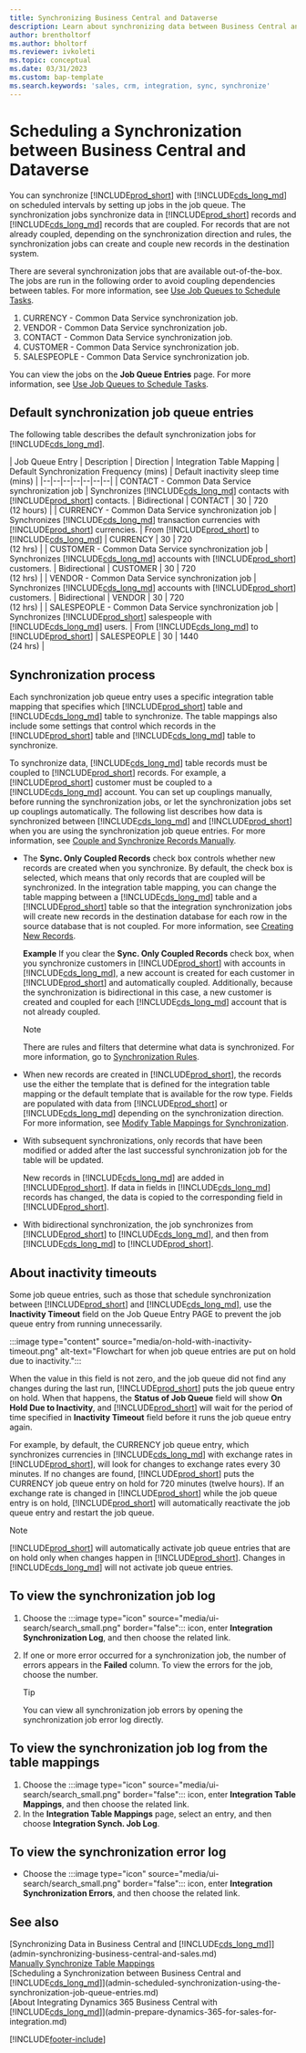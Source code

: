 ```yaml
---
title: Synchronizing Business Central and Dataverse
description: Learn about synchronizing data between Business Central and Dataverse.
author: brentholtorf
ms.author: bholtorf
ms.reviewer: ivkoleti
ms.topic: conceptual
ms.date: 03/31/2023
ms.custom: bap-template
ms.search.keywords: 'sales, crm, integration, sync, synchronize'
---
```


# <a name="scheduling-a-synchronization-between-business-central-and-dataverse"></a><a name="scheduling-a-synchronization-between-business-central-and-dataverse"></a><a name="scheduling-a-synchronization-between-business-central-and-dataverse"></a>Scheduling a Synchronization between Business Central and Dataverse

You can synchronize [!INCLUDE[prod_short](includes/prod_short.md)] with [!INCLUDE[cds_long_md](includes/cds_long_md.md)] on scheduled intervals by setting up jobs in the job queue. The synchronization jobs synchronize data in [!INCLUDE[prod_short](includes/prod_short.md)] records and [!INCLUDE[cds_long_md](includes/cds_long_md.md)] records that are coupled. For records that are not already coupled, depending on the synchronization direction and rules, the synchronization jobs can create and couple new records in the destination system.

There are several synchronization jobs that are available out-of-the-box. The jobs are run in the following order to avoid coupling dependencies between tables. For more information, see [Use Job Queues to Schedule Tasks](admin-job-queues-schedule-tasks.md).

1. CURRENCY - Common Data Service synchronization job.
2. VENDOR - Common Data Service synchronization job.
3. CONTACT - Common Data Service synchronization job.
4. CUSTOMER - Common Data Service synchronization job.
5. SALESPEOPLE - Common Data Service synchronization job.

You can view the jobs on the **Job Queue Entries** page. For more information, see [Use Job Queues to Schedule Tasks](admin-job-queues-schedule-tasks.md).

## <a name="default-synchronization-job-queue-entries"></a><a name="default-synchronization-job-queue-entries"></a><a name="default-synchronization-job-queue-entries"></a>Default synchronization job queue entries

The following table describes the default synchronization jobs for [!INCLUDE[cds_long_md](includes/cds_long_md.md)].  

| Job Queue Entry | Description | Direction | Integration Table Mapping | Default Synchronization Frequency (mins) | Default inactivity sleep time (mins) |
|--|--|--|--|--|--|--|
| CONTACT - Common Data Service synchronization job | Synchronizes [!INCLUDE[cds_long_md](includes/cds_long_md.md)] contacts with [!INCLUDE[prod_short](includes/prod_short.md)] contacts. | Bidirectional | CONTACT | 30 | 720 <br>(12 hours) |
| CURRENCY - Common Data Service synchronization job | Synchronizes [!INCLUDE[cds_long_md](includes/cds_long_md.md)] transaction currencies with [!INCLUDE[prod_short](includes/prod_short.md)] currencies. | From [!INCLUDE[prod_short](includes/prod_short.md)] to [!INCLUDE[cds_long_md](includes/cds_long_md.md)] | CURRENCY | 30 | 720 <br> (12 hrs) |
| CUSTOMER - Common Data Service synchronization job | Synchronizes [!INCLUDE[cds_long_md](includes/cds_long_md.md)] accounts with [!INCLUDE[prod_short](includes/prod_short.md)] customers. | Bidirectional | CUSTOMER | 30 | 720<br> (12 hrs) |
| VENDOR - Common Data Service synchronization job | Synchronizes [!INCLUDE[cds_long_md](includes/cds_long_md.md)] accounts with [!INCLUDE[prod_short](includes/prod_short.md)] customers. | Bidirectional | VENDOR | 30 | 720<br> (12 hrs) |
| SALESPEOPLE - Common Data Service synchronization job | Synchronizes [!INCLUDE[prod_short](includes/prod_short.md)] salespeople with [!INCLUDE[cds_long_md](includes/cds_long_md.md)] users. | From [!INCLUDE[cds_long_md](includes/cds_long_md.md)] to [!INCLUDE[prod_short](includes/prod_short.md)] | SALESPEOPLE | 30 | 1440<br> (24 hrs) |

## <a name="synchronization-process"></a><a name="synchronization-process"></a><a name="synchronization-process"></a>Synchronization process

Each synchronization job queue entry uses a specific integration table mapping that specifies which [!INCLUDE[prod_short](includes/prod_short.md)] table and [!INCLUDE[cds_long_md](includes/cds_long_md.md)] table to synchronize. The table mappings also include some settings that control which records in the [!INCLUDE[prod_short](includes/prod_short.md)] table and [!INCLUDE[cds_long_md](includes/cds_long_md.md)] table to synchronize.  

To synchronize data, [!INCLUDE[cds_long_md](includes/cds_long_md.md)] table records must be coupled to [!INCLUDE[prod_short](includes/prod_short.md)] records. For example, a [!INCLUDE[prod_short](includes/prod_short.md)] customer must be coupled to a [!INCLUDE[cds_long_md](includes/cds_long_md.md)] account. You can set up couplings manually, before running the synchronization jobs, or let the synchronization jobs set up couplings automatically. The following list describes how data is synchronized between [!INCLUDE[cds_long_md](includes/cds_long_md.md)] and [!INCLUDE[prod_short](includes/prod_short.md)] when you are using the synchronization job queue entries. For more information, see [Couple and Synchronize Records Manually](admin-how-to-couple-and-synchronize-records-manually.md).

- The **Sync. Only Coupled Records** check box controls whether new records are created when you synchronize. By default, the check box is selected, which means that only records that are coupled will be synchronized. In the integration table mapping, you can change the table mapping between a [!INCLUDE[cds_long_md](includes/cds_long_md.md)] table and a [!INCLUDE[prod_short](includes/prod_short.md)] table so that the integration synchronization jobs will create new records in the destination database for each row in the source database that is not coupled. For more information, see [Creating New Records](admin-how-to-modify-table-mappings-for-synchronization.md#create-new-records).

    **Example** If you clear the **Sync. Only Coupled Records** check box, when you synchronize customers in [!INCLUDE[prod_short](includes/prod_short.md)] with accounts in [!INCLUDE[cds_long_md](includes/cds_long_md.md)], a new account is created for each customer in [!INCLUDE[prod_short](includes/prod_short.md)] and automatically coupled. Additionally, because the synchronization is bidirectional in this case, a new customer is created and coupled for each [!INCLUDE[cds_long_md](includes/cds_long_md.md)] account that is not already coupled.  

    > [!NOTE]  
    > There are rules and filters that determine what data is synchronized. For more information, go to [Synchronization Rules](admin-synchronizing-business-central-and-sales.md).

- When new records are created in [!INCLUDE[prod_short](includes/prod_short.md)], the records use the either the template that is defined for the integration table mapping or the default template that is available for the row type. Fields are populated with data from [!INCLUDE[prod_short](includes/prod_short.md)] or [!INCLUDE[cds_long_md](includes/cds_long_md.md)] depending on the synchronization direction. For more information, see [Modify Table Mappings for Synchronization](admin-how-to-modify-table-mappings-for-synchronization.md).  

- With subsequent synchronizations, only records that have been modified or added after the last successful synchronization job for the table will be updated.  

     New records in [!INCLUDE[cds_long_md](includes/cds_long_md.md)] are added in [!INCLUDE[prod_short](includes/prod_short.md)]. If data in fields in [!INCLUDE[cds_long_md](includes/cds_long_md.md)] records has changed, the data is copied to the corresponding field in [!INCLUDE[prod_short](includes/prod_short.md)].  

- With bidirectional synchronization, the job synchronizes from [!INCLUDE[prod_short](includes/prod_short.md)] to [!INCLUDE[cds_long_md](includes/cds_long_md.md)], and then from [!INCLUDE[cds_long_md](includes/cds_long_md.md)] to [!INCLUDE[prod_short](includes/prod_short.md)].

## <a name="about-inactivity-timeouts"></a><a name="about-inactivity-timeouts"></a><a name="about-inactivity-timeouts"></a>About inactivity timeouts

Some job queue entries, such as those that schedule synchronization between [!INCLUDE[prod_short](includes/prod_short.md)] and [!INCLUDE[cds_long_md](includes/cds_long_md.md)], use the **Inactivity Timeout** field on the Job Queue Entry PAGE to prevent the job queue entry from running unnecessarily.  

:::image type="content" source="media/on-hold-with-inactivity-timeout.png" alt-text="Flowchart for when job queue entries are put on hold due to inactivity.":::

When the value in this field is not zero, and the job queue did not find any changes during the last run, [!INCLUDE[prod_short](includes/prod_short.md)] puts the job queue entry on hold. When that happens, the **Status of Job Queue** field will show **On Hold Due to Inactivity**, and [!INCLUDE[prod_short](includes/prod_short.md)] will wait for the period of time specified in **Inactivity Timeout** field before it runs the job queue entry again.  

For example, by default, the CURRENCY job queue entry, which synchronizes currencies in [!INCLUDE[cds_long_md](includes/cds_long_md.md)] with exchange rates in [!INCLUDE[prod_short](includes/prod_short.md)], will look for changes to exchange rates every 30 minutes. If no changes are found, [!INCLUDE[prod_short](includes/prod_short.md)] puts the CURRENCY job queue entry on hold for 720 minutes (twelve hours). If an exchange rate is changed in [!INCLUDE[prod_short](includes/prod_short.md)] while the job queue entry is on hold, [!INCLUDE[prod_short](includes/prod_short.md)] will automatically reactivate the job queue entry and restart the job queue. 

> [!Note]
> [!INCLUDE[prod_short](includes/prod_short.md)] will automatically activate job queue entries that are on hold only when changes happen in [!INCLUDE[prod_short](includes/prod_short.md)]. Changes in [!INCLUDE[cds_long_md](includes/cds_long_md.md)] will not activate job queue entries.

## <a name="to-view-the-synchronization-job-log"></a><a name="to-view-the-synchronization-job-log"></a><a name="to-view-the-synchronization-job-log"></a>To view the synchronization job log

1. Choose the :::image type="icon" source="media/ui-search/search_small.png" border="false"::: icon, enter **Integration Synchronization Log**, and then choose the related link.
2. If one or more error occurred for a synchronization job, the number of errors appears in the **Failed** column. To view the errors for the job, choose the number.  

    > [!TIP]  
    > You can view all synchronization job errors by opening the synchronization job error log directly.

## <a name="to-view-the-synchronization-job-log-from-the-table-mappings"></a><a name="to-view-the-synchronization-job-log-from-the-table-mappings"></a><a name="to-view-the-synchronization-job-log-from-the-table-mappings"></a>To view the synchronization job log from the table mappings

1. Choose the :::image type="icon" source="media/ui-search/search_small.png" border="false"::: icon, enter **Integration Table Mappings**, and then choose the related link.
2. In the **Integration Table Mappings** page, select an entry, and then choose **Integration Synch. Job Log**.  

## <a name="to-view-the-synchronization-error-log"></a><a name="to-view-the-synchronization-error-log"></a><a name="to-view-the-synchronization-error-log"></a>To view the synchronization error log

- Choose the :::image type="icon" source="media/ui-search/search_small.png" border="false"::: icon, enter **Integration Synchronization Errors**, and then choose the related link.

## <a name="see-also"></a><a name="see-also"></a><a name="see-also"></a>See also

[Synchronizing Data in Business Central and [!INCLUDE[cds_long_md](includes/cds_long_md.md)]](admin-synchronizing-business-central-and-sales.md)  
[Manually Synchronize Table Mappings](admin-manual-synchronization-of-table-mappings.md)  
[Scheduling a Synchronization between Business Central and [!INCLUDE[cds_long_md](includes/cds_long_md.md)]](admin-scheduled-synchronization-using-the-synchronization-job-queue-entries.md)  
[About Integrating Dynamics 365 Business Central with [!INCLUDE[cds_long_md](includes/cds_long_md.md)]](admin-prepare-dynamics-365-for-sales-for-integration.md)  


[!INCLUDE[footer-include](includes/footer-banner.md)]
